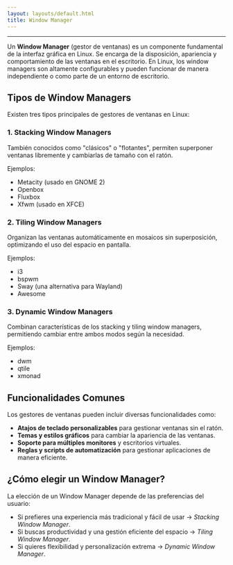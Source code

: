 ```yaml
---
layout: layouts/default.html
title: Window Manager
---
```


---

Un **Window Manager** (gestor de ventanas) es un componente fundamental de la interfaz gráfica en Linux. Se encarga de la disposición, apariencia y comportamiento de las ventanas en el escritorio. En Linux, los window managers son altamente configurables y pueden funcionar de manera independiente o como parte de un entorno de escritorio.

## Tipos de Window Managers

Existen tres tipos principales de gestores de ventanas en Linux:

### 1. **Stacking Window Managers**
También conocidos como "clásicos" o "flotantes", permiten superponer ventanas libremente y cambiarlas de tamaño con el ratón.

Ejemplos:
- Metacity (usado en GNOME 2)
- Openbox
- Fluxbox
- Xfwm (usado en XFCE)

### 2. **Tiling Window Managers**
Organizan las ventanas automáticamente en mosaicos sin superposición, optimizando el uso del espacio en pantalla.

Ejemplos:
- i3
- bspwm
- Sway (una alternativa para Wayland)
- Awesome

### 3. **Dynamic Window Managers**
Combinan características de los stacking y tiling window managers, permitiendo cambiar entre ambos modos según la necesidad.

Ejemplos:
- dwm
- qtile
- xmonad

## Funcionalidades Comunes

Los gestores de ventanas pueden incluir diversas funcionalidades como:
- **Atajos de teclado personalizables** para gestionar ventanas sin el ratón.
- **Temas y estilos gráficos** para cambiar la apariencia de las ventanas.
- **Soporte para múltiples monitores** y escritorios virtuales.
- **Reglas y scripts de automatización** para gestionar aplicaciones de manera eficiente.

## ¿Cómo elegir un Window Manager?

La elección de un Window Manager depende de las preferencias del usuario:
- Si prefieres una experiencia más tradicional y fácil de usar → *Stacking Window Manager*.
- Si buscas productividad y una gestión eficiente del espacio → *Tiling Window Manager*.
- Si quieres flexibilidad y personalización extrema → *Dynamic Window Manager*.

